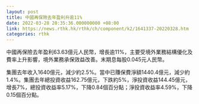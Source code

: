 ```yaml
---
layout: post
title: 中國再保險去年盈利升逾11%
date: 2022-03-28 20:35:36.000000000 +08:00
link: https://news.rthk.hk/rthk/ch/component/k2/1641337-20220328.htm
categories: rthk
---
```


中國再保險去年盈利63.63億元人民幣，增長逾11%，主要受境外業務結構優化及費率上升影響，境外業務承保效益改善。末期息每股0.045元人民幣。

集團去年收入1640億元，減少約2.5%。當中已賺保費淨額1440.4億元，減少約1.4%。集團去年總投資收益162.75億元，下跌約5%，淨投資收益144.45億元，增長7%，總投資收益率5.17%，下降0.84個百分點；淨投資收益率4.59%，下降0.15個百分點。
